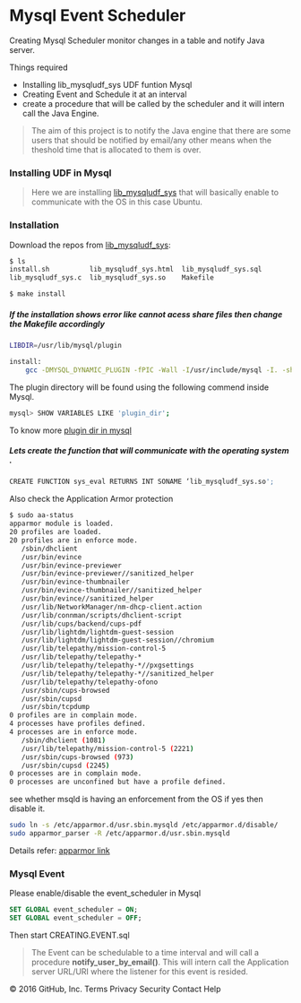 
# Mysql Event Scheduler

Creating Mysql Scheduler monitor changes in a table and notify Java server.

Things required 
  - Installing lib_mysqludf_sys UDF funtion Mysql
  - Creating Event and Schedule it at an interval
  - create a procedure that will be called by the scheduler and it will intern call the Java Engine.


>The aim of this project is to notify the 
>Java engine that there are some users that
>should be notified by email/any other means 
>when the theshold time that is allocated to 
>them is over.


### Installing UDF in Mysql
>Here we are installing [lib_mysqludf_sys][df1] that will basically enable to communicate with the OS in this case 
>Ubuntu.

### Installation

Download the repos from [lib_mysqludf_sys][df1]:

```sh
$ ls
install.sh          lib_mysqludf_sys.html  lib_mysqludf_sys.sql  
lib_mysqludf_sys.c  lib_mysqludf_sys.so    Makefile
```
```sh
$ make install
```
##### If the installation shows error like cannot acess share files then change the Makefile accordingly


```sh
LIBDIR=/usr/lib/mysql/plugin

install:
	gcc -DMYSQL_DYNAMIC_PLUGIN -fPIC -Wall -I/usr/include/mysql -I. -shared lib_mysqludf_sys.c -o $(LIBDIR)/lib_mysqludf_sys.so
```
The plugin directory will be found using the following commend inside Mysql.

```sh
mysql> SHOW VARIABLES LIKE 'plugin_dir';
```
To know more [plugin dir in mysql][link1]

##### Lets create the function that will communicate with the operating system .
```sh
CREATE FUNCTION sys_eval RETURNS INT SONAME ‘lib_mysqludf_sys.so';
```

Also check the Application Armor protection
```sh
$ sudo aa-status
apparmor module is loaded.
20 profiles are loaded.
20 profiles are in enforce mode.
   /sbin/dhclient
   /usr/bin/evince
   /usr/bin/evince-previewer
   /usr/bin/evince-previewer//sanitized_helper
   /usr/bin/evince-thumbnailer
   /usr/bin/evince-thumbnailer//sanitized_helper
   /usr/bin/evince//sanitized_helper
   /usr/lib/NetworkManager/nm-dhcp-client.action
   /usr/lib/connman/scripts/dhclient-script
   /usr/lib/cups/backend/cups-pdf
   /usr/lib/lightdm/lightdm-guest-session
   /usr/lib/lightdm/lightdm-guest-session//chromium
   /usr/lib/telepathy/mission-control-5
   /usr/lib/telepathy/telepathy-*
   /usr/lib/telepathy/telepathy-*//pxgsettings
   /usr/lib/telepathy/telepathy-*//sanitized_helper
   /usr/lib/telepathy/telepathy-ofono
   /usr/sbin/cups-browsed
   /usr/sbin/cupsd
   /usr/sbin/tcpdump
0 profiles are in complain mode.
4 processes have profiles defined.
4 processes are in enforce mode.
   /sbin/dhclient (1081) 
   /usr/lib/telepathy/mission-control-5 (2221) 
   /usr/sbin/cups-browsed (973) 
   /usr/sbin/cupsd (2245) 
0 processes are in complain mode.
0 processes are unconfined but have a profile defined.
```
see whether msqld is having an enforcement from the OS if yes then disable it.

```sh
sudo ln -s /etc/apparmor.d/usr.sbin.mysqld /etc/apparmor.d/disable/
sudo apparmor_parser -R /etc/apparmor.d/usr.sbin.mysqld
```
Details refer: [apparmor link][link2]

### Mysql Event

Please enable/disable the event_scheduler in Mysql

```sql
SET GLOBAL event_scheduler = ON;
SET GLOBAL event_scheduler = OFF;
```

Then start CREATING.EVENT.sql

>The Event can be schedulable to a time interval 
>and will call a procedure __notify_user_by_email()__.
>This will intern call the Application server URL/URI
>where the listener for this event is resided.



[//]: # (These are reference links used in the body of this note and get stripped out when the markdown processor does its job. There is no need to format nicely because it shouldn't be seen. Thanks SO - http://stackoverflow.com/questions/4823468/store-comments-in-markdown-syntax)

   [df1]: <https://github.com/mysqludf/lib_mysqludf_sys>

   [link1]: <http://stackoverflow.com/questions/28642274/error-1126-hy000-cant-open-shared-library-lib-mysqludf-sys-so-errno-193>
   [link2]:<http://www.cyberciti.biz/faq/ubuntu-linux-howto-disable-apparmor-commands/>
   


© 2016 GitHub, Inc. Terms Privacy Security Contact Help
